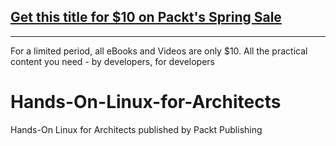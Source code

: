 ## [Get this title for $10 on Packt's Spring Sale](https://www.packt.com/B11525?utm_source=github&utm_medium=packt-github-repo&utm_campaign=spring_10_dollar_2022)
-----
For a limited period, all eBooks and Videos are only $10. All the practical content you need \- by developers, for developers

# Hands-On-Linux-for-Architects
Hands-On Linux for Architects published by Packt Publishing
